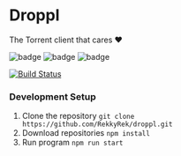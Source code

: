 # Droppl 
The Torrent client that cares ❤

![badge](http://forthebadge.com/images/badges/designed-in-ms-paint.svg) ![badge](http://forthebadge.com/images/badges/built-by-developers.svg) ![badge](http://forthebadge.com/images/badges/powered-by-electricity.svg)

[![Build Status](https://travis-ci.org/RekkyRek/droppl.svg?branch=ActiveDev)](https://travis-ci.org/RekkyRek/droppl)

### Development Setup
1. Clone the repository ```git clone https://github.com/RekkyRek/droppl.git```
2. Download repositories ```npm install```
3. Run program ```npm run start```
